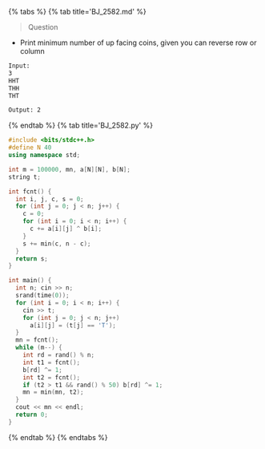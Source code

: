 {% tabs %}
{% tab title='BJ_2582.md' %}

> Question

* Print minimum number of up facing coins, given you can reverse row or column

```txt
Input:
3
HHT
THH
THT

Output: 2
```

{% endtab %}
{% tab title='BJ_2582.py' %}

```cpp
#include <bits/stdc++.h>
#define N 40
using namespace std;

int m = 100000, mn, a[N][N], b[N];
string t;

int fcnt() {
  int i, j, c, s = 0;
  for (int j = 0; j < n; j++) {
    c = 0;
    for (int i = 0; i < n; i++) {
      c += a[i][j] ^ b[i];
    }
    s += min(c, n - c);
  }
  return s;
}

int main() {
  int n; cin >> n;
  srand(time(0));
  for (int i = 0; i < n; i++) {
    cin >> t;
    for (int j = 0; j < n; j++)
      a[i][j] = (t[j] == 'T');
  }
  mn = fcnt();
  while (m--) {
    int rd = rand() % n;
    int t1 = fcnt();
    b[rd] ^= 1;
    int t2 = fcnt();
    if (t2 > t1 && rand() % 50) b[rd] ^= 1;
    mn = min(mn, t2);
  }
  cout << mn << endl;
  return 0;
}
```

{% endtab %}
{% endtabs %}
